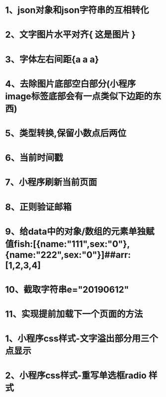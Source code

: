 ﻿# 1、json对象和json字符串的互相转化

# 2、文字图片水平对齐{ <view><image></image>这是图片</view> }

# 3、字体左右间距{a  a   a}

# 4、去除图片底部空白部分(小程序image标签底部会有一点类似下边距的东西)

# 5、类型转换,保留小数点后两位

# 6、当前时间戳

# 7、小程序刷新当前页面

# 8、正则验证邮箱

# 9、给data中的对象/数组的元素单独赋值fish:[{name:"111",sex:"0"},{name:"222",sex:"0"}]##arr:[1,2,3,4]

# 10、截取字符串e="20190612"

# 11、实现提前加载下一个页面的方法

# 1、小程序css样式-文字溢出部分用三个点显示

# 2、小程序css样式-重写单选框radio 样式